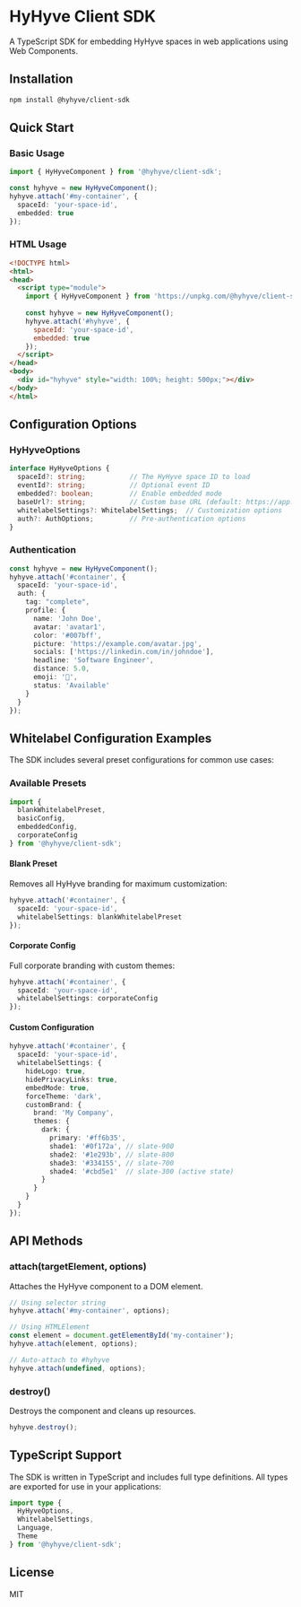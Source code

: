 # HyHyve Client SDK

A TypeScript SDK for embedding HyHyve spaces in web applications using Web Components.

## Installation

```bash
npm install @hyhyve/client-sdk
```

## Quick Start

### Basic Usage

```typescript
import { HyHyveComponent } from '@hyhyve/client-sdk';

const hyhyve = new HyHyveComponent();
hyhyve.attach('#my-container', {
  spaceId: 'your-space-id',
  embedded: true
});
```

### HTML Usage

```html
<!DOCTYPE html>
<html>
<head>
  <script type="module">
    import { HyHyveComponent } from 'https://unpkg.com/@hyhyve/client-sdk/dist/index.es.js';
    
    const hyhyve = new HyHyveComponent();
    hyhyve.attach('#hyhyve', {
      spaceId: 'your-space-id',
      embedded: true
    });
  </script>
</head>
<body>
  <div id="hyhyve" style="width: 100%; height: 500px;"></div>
</body>
</html>
```

## Configuration Options

### HyHyveOptions

```typescript
interface HyHyveOptions {
  spaceId?: string;           // The HyHyve space ID to load
  eventId?: string;           // Optional event ID
  embedded?: boolean;         // Enable embedded mode
  baseUrl?: string;           // Custom base URL (default: https://app.hyhyve.com)
  whitelabelSettings?: WhitelabelSettings;  // Customization options
  auth?: AuthOptions;         // Pre-authentication options
}
```

### Authentication

```typescript
const hyhyve = new HyHyveComponent();
hyhyve.attach('#container', {
  spaceId: 'your-space-id',
  auth: {
    tag: "complete",
    profile: {
      name: 'John Doe',
      avatar: 'avatar1',
      color: '#007bff',
      picture: 'https://example.com/avatar.jpg',
      socials: ['https://linkedin.com/in/johndoe'],
      headline: 'Software Engineer',
      distance: 5.0,
      emoji: '👋',
      status: 'Available'
    }
  }
});
```

## Whitelabel Configuration Examples

The SDK includes several preset configurations for common use cases:

### Available Presets

```typescript
import { 
  blankWhitelabelPreset,
  basicConfig,
  embeddedConfig,
  corporateConfig 
} from '@hyhyve/client-sdk';
```

#### Blank Preset
Removes all HyHyve branding for maximum customization:

```typescript
hyhyve.attach('#container', {
  spaceId: 'your-space-id',
  whitelabelSettings: blankWhitelabelPreset
});
```

#### Corporate Config
Full corporate branding with custom themes:

```typescript
hyhyve.attach('#container', {
  spaceId: 'your-space-id',
  whitelabelSettings: corporateConfig
});
```

#### Custom Configuration

```typescript
hyhyve.attach('#container', {
  spaceId: 'your-space-id',
  whitelabelSettings: {
    hideLogo: true,
    hidePrivacyLinks: true,
    embedMode: true,
    forceTheme: 'dark',
    customBrand: {
      brand: 'My Company',
      themes: {
        dark: {
          primary: '#ff6b35',
          shade1: '#0f172a', // slate-900
          shade2: '#1e293b', // slate-800
          shade3: '#334155', // slate-700
          shade4: '#cbd5e1'  // slate-300 (active state)
        }
      }
    }
  }
});
```

## API Methods

### attach(targetElement, options)

Attaches the HyHyve component to a DOM element.

```typescript
// Using selector string
hyhyve.attach('#my-container', options);

// Using HTMLElement
const element = document.getElementById('my-container');
hyhyve.attach(element, options);

// Auto-attach to #hyhyve
hyhyve.attach(undefined, options);
```

### destroy()

Destroys the component and cleans up resources.

```typescript
hyhyve.destroy();
```

## TypeScript Support

The SDK is written in TypeScript and includes full type definitions. All types are exported for use in your applications:

```typescript
import type { 
  HyHyveOptions, 
  WhitelabelSettings, 
  Language, 
  Theme 
} from '@hyhyve/client-sdk';
```


## License

MIT
